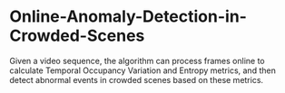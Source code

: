 # Online-Anomaly-Detection-in-Crowded-Scenes
Given a video sequence, the algorithm can process frames online to calculate Temporal Occupancy Variation and Entropy metrics, and then detect abnormal events in crowded scenes based on these metrics.
